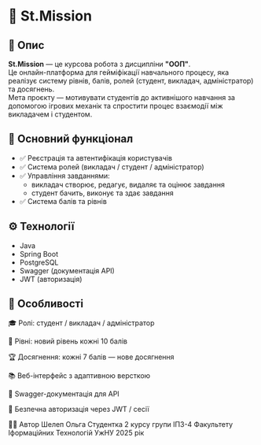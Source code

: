 # 🎯 St.Mission

## 📝 Опис

**St.Mission** — це курсова робота з дисципліни **"ООП"**.  
Це онлайн-платформа для гейміфікації навчального процесу, яка реалізує систему рівнів, балів, ролей (студент, викладач, адміністратор) та досягнень.  
Мета проєкту — мотивувати студентів до активнішого навчання за допомогою ігрових механік та спростити процес взаємодії між викладачем і студентом.

## 🧩 Основний функціонал

- ✅ Реєстрація та автентифікація користувачів
- ✅ Система ролей (викладач / студент / адміністратор)
- ✅ Управління завданнями:
  - викладач створює, редагує, видаляє та оцінює завдання
  - студент бачить, виконує та здає завдання
- ✅ Система балів та рівнів

## ⚙️ Технології

- Java
- Spring Boot
- PostgreSQL
- Swagger (документація API)
- JWT (авторизація)

## 📌 Особливості
🎓 Ролі: студент / викладач / адміністратор

🧠 Рівні: новий рівень кожні 10 балів

🏆 Досягнення: кожні 7 балів — нове досягнення

📚 Веб-інтерфейс з адаптивною версткою

📄 Swagger-документація для API

🔐 Безпечна авторизація через JWT / сесії

👨‍💻 Автор
Шелеп Ольга
Студентка 2 курсу групи ІПЗ-4
Факультету Іформаційних Технологій
УжНУ
2025 рік
